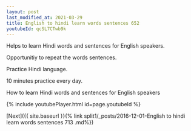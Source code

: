 ```yaml
---
layout: post
last_modified_at: 2021-03-29
title: English to hindi learn words sentences 652 
youtubeId: qcSL7CTwb9k
---
```

 
 
Helps to learn Hindi words and sentences for English speakers.

Opportunitiy to repeat the words sentences. 

Practice Hindi language. 
 
10 minutes practice every day. 
 
How to learn Hindi words and sentences for English speakers 
 
{% include youtubePlayer.html id=page.youtubeId %}
 
 
[Next]({{ site.baseurl }}{% link  split1/_posts/2016-12-01-English to hindi learn words sentences 713 .md%})
 
